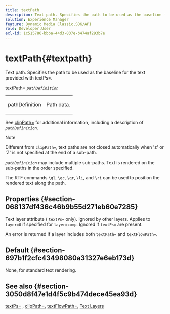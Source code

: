 ```yaml
---
title: textPath
description: Text path. Specifies the path to be used as the baseline for the text provided with textPs=.
solution: Experience Manager
feature: Dynamic Media Classic,SDK/API
role: Developer,User
exl-id: 1c515786-bbba-44d3-837e-b474af293b7e
---
```

# textPath{#textpath}

Text path. Specifies the path to be used as the baseline for the text provided with textPs=.

textPath= *`pathDefinition`*

<table id="simpletable_74F549E8625B483A9B334B24A7EB6D22"> 
 <tr class="strow"> 
  <td class="stentry"> <p><span class="varname"> pathDefinition</span> </p> </td> 
  <td class="stentry"> <p>Path data. </p></td> 
 </tr> 
</table>

See [clipPath=](../../../../../is-api/http-ref/image-serving-api-ref/c-http-protocol-reference/c-command-reference/r-clippath.md#reference-8139b1b52dc54749b51b109521ddf83d) for additional information, including a description of *`pathDefinition`*.

>[!NOTE]
>
>Different from `clipPath=`, text paths are not closed automatically when 'z' or 'Z' is not specified at the end of a sub-path.

*`pathDefinition`* may include multiple sub-paths. Text is rendered on the sub-paths in the order specified.

The RTF commands `\ql`, `\qc`, `\qr`, `\li`, and `\ri` can be used to position the rendered text along the path.

## Properties {#section-068137df436c46b9b55d271eb60e7285}

Text layer attribute ( `textPs=` only). Ignored by other layers. Applies to `layer=0` if specified for `layer=comp`. Ignored if `textPs=` are present.

An error is returned if a layer includes both `textPath=` and `textFlowPath=`.

## Default {#section-697b1f2cfc43498080a31327e6eb173d}

None, for standard text rendering.

## See also {#section-3050d8f47e1d4f5c9b474dece45ea93d}

[textPs=](../../../../../is-api/http-ref/image-serving-api-ref/c-http-protocol-reference/c-command-reference/r-textps.md#reference-4209a2a6169f44278da2647cfb0cd767) , [clipPath=](../../../../../is-api/http-ref/image-serving-api-ref/c-http-protocol-reference/c-command-reference/r-clippath.md#reference-8139b1b52dc54749b51b109521ddf83d), [textFlowPath=](../../../../../is-api/http-ref/image-serving-api-ref/c-http-protocol-reference/c-command-reference/r-textflowpath.md#reference-0b8d9493d71342f0b6a64a6d221584ef), [Text Layers](../../../../../is-api/http-ref/image-serving-api-ref/c-http-protocol-reference/c-text-formatting/r-text-layers.md#reference-47e78cfb18134db5ab09e17af14a6a8f)
